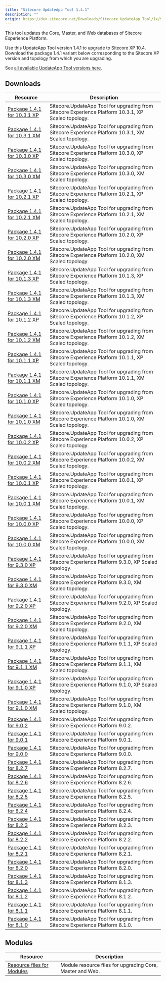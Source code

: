 ```yaml
---
title: "Sitecore UpdateApp Tool 1.4.1"
description: ""
origin: https://dev.sitecore.net/Downloads/Sitecore_UpdateApp_Tool/1x/Sitecore_UpdateApp_Tool_131
---
```

  
This tool updates the Core, Master, and Web databases of Sitecore Experience Platform.

Use this UpdateApp Tool version 1.4.1 to upgrade to Sitecore XP 10.4.\
Download the package 1.4.1 variant below corresponding to the Sitecore XP version and topology from which you are upgrading.

See [all available UpdateApp Tool versions here](/downloads/Sitecore_UpdateApp_Tool).  

## Downloads

 | Resource | Description |
 | --- | --- |
 | [Package 1.4.1 for 10.3.1 XP](https://scdp.blob.core.windows.net/downloads/Sitecore%20UpdateApp%20Tool/1x/Sitecore%20UpdateApp%20Tool%20141/Sitecore.UpdateApp%201.4.1%20for%20Sitecore%2010.3.1%20rev.%20009452%20(XP).zip) | Sitecore.UpdateApp Tool for upgrading from Sitecore Experience Platform 10.3.1, XP Scaled topology. |
 | [Package 1.4.1 for 10.3.1 XM](https://scdp.blob.core.windows.net/downloads/Sitecore%20UpdateApp%20Tool/1x/Sitecore%20UpdateApp%20Tool%20141/Sitecore.UpdateApp%201.4.1%20for%20Sitecore%2010.3.1%20rev.%20009452%20(XM).zip) | Sitecore.UpdateApp Tool for upgrading from Sitecore Experience Platform 10.3.1, XM Scaled topology. |
 | [Package 1.4.1 for 10.3.0 XP](https://scdp.blob.core.windows.net/downloads/Sitecore%20UpdateApp%20Tool/1x/Sitecore%20UpdateApp%20Tool%20141/Sitecore.UpdateApp%201.4.1%20for%20Sitecore%2010.3.0%20rev.%20008463%20(XP).zip) | Sitecore.UpdateApp Tool for upgrading from Sitecore Experience Platform 10.3.0, XP Scaled topology. |
 | [Package 1.4.1 for 10.3.0 XM](https://scdp.blob.core.windows.net/downloads/Sitecore%20UpdateApp%20Tool/1x/Sitecore%20UpdateApp%20Tool%20141/Sitecore.UpdateApp%201.4.1%20for%20Sitecore%2010.3.0%20rev.%20008463%20(XM).zip) | Sitecore.UpdateApp Tool for upgrading from Sitecore Experience Platform 10.3.0, XM Scaled topology. |
 | [Package 1.4.1 for 10.2.1 XP](https://scdp.blob.core.windows.net/downloads/Sitecore%20UpdateApp%20Tool/1x/Sitecore%20UpdateApp%20Tool%20141/Sitecore.UpdateApp%201.4.1%20for%20Sitecore%2010.2.1%20rev.%20009559%20(XP).zip) | Sitecore.UpdateApp Tool for upgrading from Sitecore Experience Platform 10.2.1, XP Scaled topology. |
 | [Package 1.4.1 for 10.2.1 XM](https://scdp.blob.core.windows.net/downloads/Sitecore%20UpdateApp%20Tool/1x/Sitecore%20UpdateApp%20Tool%20141/Sitecore.UpdateApp%201.4.1%20for%20Sitecore%2010.2.1%20rev.%20009559%20(XM).zip) | Sitecore.UpdateApp Tool for upgrading from Sitecore Experience Platform 10.2.1, XM Scaled topology. |
 | [Package 1.4.1 for 10.2.0 XP](https://scdp.blob.core.windows.net/downloads/Sitecore%20UpdateApp%20Tool/1x/Sitecore%20UpdateApp%20Tool%20141/Sitecore.UpdateApp%201.4.1%20for%20Sitecore%2010.2.0%20rev.%20006766%20(XP).zip) | Sitecore.UpdateApp Tool for upgrading from Sitecore Experience Platform 10.2.0, XP Scaled topology. |
 | [Package 1.4.1 for 10.2.0 XM](https://scdp.blob.core.windows.net/downloads/Sitecore%20UpdateApp%20Tool/1x/Sitecore%20UpdateApp%20Tool%20141/Sitecore.UpdateApp%201.4.1%20for%20Sitecore%2010.2.0%20rev.%20006766%20(XM).zip) | Sitecore.UpdateApp Tool for upgrading from Sitecore Experience Platform 10.2.0, XM Scaled topology. |
 | [Package 1.4.1 for 10.1.3 XP](https://scdp.blob.core.windows.net/downloads/Sitecore%20UpdateApp%20Tool/1x/Sitecore%20UpdateApp%20Tool%20141/Sitecore.UpdateApp%201.4.1%20for%20Sitecore%2010.1.3%20rev.%20009558%20(XP).zip) | Sitecore.UpdateApp Tool for upgrading from Sitecore Experience Platform 10.1.3, XP Scaled topology. |
 | [Package 1.4.1 for 10.1.3 XM](https://scdp.blob.core.windows.net/downloads/Sitecore%20UpdateApp%20Tool/1x/Sitecore%20UpdateApp%20Tool%20141/Sitecore.UpdateApp%201.4.1%20for%20Sitecore%2010.1.3%20rev.%20009558%20(XM).zip) | Sitecore.UpdateApp Tool for upgrading from Sitecore Experience Platform 10.1.3, XM Scaled topology. |
 | [Package 1.4.1 for 10.1.2 XP](https://scdp.blob.core.windows.net/downloads/Sitecore%20UpdateApp%20Tool/1x/Sitecore%20UpdateApp%20Tool%20141/Sitecore.UpdateApp%201.4.1%20for%20Sitecore%2010.1.2%20rev.%20006578%20(XP).zip) | Sitecore.UpdateApp Tool for upgrading from Sitecore Experience Platform 10.1.2, XP Scaled topology. |
 | [Package 1.4.1 for 10.1.2 XM](https://scdp.blob.core.windows.net/downloads/Sitecore%20UpdateApp%20Tool/1x/Sitecore%20UpdateApp%20Tool%20141/Sitecore.UpdateApp%201.4.1%20for%20Sitecore%2010.1.2%20rev.%20006578%20(XM).zip) | Sitecore.UpdateApp Tool for upgrading from Sitecore Experience Platform 10.1.2, XM Scaled topology. |
 | [Package 1.4.1 for 10.1.1 XP](https://scdp.blob.core.windows.net/downloads/Sitecore%20UpdateApp%20Tool/1x/Sitecore%20UpdateApp%20Tool%20141/Sitecore.UpdateApp%201.4.1%20for%20Sitecore%2010.1.1%20rev.%20005862%20(XP).zip) | Sitecore.UpdateApp Tool for upgrading from Sitecore Experience Platform 10.1.1, XP Scaled topology. |
 | [Package 1.4.1 for 10.1.1 XM](https://scdp.blob.core.windows.net/downloads/Sitecore%20UpdateApp%20Tool/1x/Sitecore%20UpdateApp%20Tool%20141/Sitecore.UpdateApp%201.4.1%20for%20Sitecore%2010.1.1%20rev.%20005862%20(XM).zip) | Sitecore.UpdateApp Tool for upgrading from Sitecore Experience Platform 10.1.1, XM Scaled topology. |
 | [Package 1.4.1 for 10.1.0 XP](https://scdp.blob.core.windows.net/downloads/Sitecore%20UpdateApp%20Tool/1x/Sitecore%20UpdateApp%20Tool%20141/Sitecore.UpdateApp%201.4.1%20for%20Sitecore%2010.1.0%20rev.%20005207%20(XP).zip) | Sitecore.UpdateApp Tool for upgrading from Sitecore Experience Platform 10.1.0, XP Scaled topology. |
 | [Package 1.4.1 for 10.1.0 XM](https://scdp.blob.core.windows.net/downloads/Sitecore%20UpdateApp%20Tool/1x/Sitecore%20UpdateApp%20Tool%20141/Sitecore.UpdateApp%201.4.1%20for%20Sitecore%2010.1.0%20rev.%20005207%20(XM).zip) | Sitecore.UpdateApp Tool for upgrading from Sitecore Experience Platform 10.1.0, XM Scaled topology. |
 | [Package 1.4.1 for 10.0.2 XP](https://scdp.blob.core.windows.net/downloads/Sitecore%20UpdateApp%20Tool/1x/Sitecore%20UpdateApp%20Tool%20141/Sitecore.UpdateApp%201.4.1%20for%20Sitecore%2010.0.2%20rev.%20006052%20(XP).zip) | Sitecore.UpdateApp Tool for upgrading from Sitecore Experience Platform 10.0.2, XP Scaled topology. |
 | [Package 1.4.1 for 10.0.2 XM](https://scdp.blob.core.windows.net/downloads/Sitecore%20UpdateApp%20Tool/1x/Sitecore%20UpdateApp%20Tool%20141/Sitecore.UpdateApp%201.4.1%20for%20Sitecore%2010.0.2%20rev.%20006052%20(XM).zip) | Sitecore.UpdateApp Tool for upgrading from Sitecore Experience Platform 10.0.2, XM Scaled topology. |
 | [Package 1.4.1 for 10.0.1 XP](https://scdp.blob.core.windows.net/downloads/Sitecore%20UpdateApp%20Tool/1x/Sitecore%20UpdateApp%20Tool%20141/Sitecore.UpdateApp%201.4.1%20for%20Sitecore%2010.0.1%20rev.%20004842%20(XP).zip) | Sitecore.UpdateApp Tool for upgrading from Sitecore Experience Platform 10.0.1, XP Scaled topology. |
 | [Package 1.4.1 for 10.0.1 XM](https://scdp.blob.core.windows.net/downloads/Sitecore%20UpdateApp%20Tool/1x/Sitecore%20UpdateApp%20Tool%20141/Sitecore.UpdateApp%201.4.1%20for%20Sitecore%2010.0.1%20rev.%20004842%20(XM).zip) | Sitecore.UpdateApp Tool for upgrading from Sitecore Experience Platform 10.0.1, XM Scaled topology. |
 | [Package 1.4.1 for 10.0.0 XP](https://scdp.blob.core.windows.net/downloads/Sitecore%20UpdateApp%20Tool/1x/Sitecore%20UpdateApp%20Tool%20141/Sitecore.UpdateApp%201.4.1%20for%20Sitecore%2010.0.0%20rev.%20004346%20(XP).zip) | Sitecore.UpdateApp Tool for upgrading from Sitecore Experience Platform 10.0.0, XP Scaled topology. |
 | [Package 1.4.1 for 10.0.0 XM](https://scdp.blob.core.windows.net/downloads/Sitecore%20UpdateApp%20Tool/1x/Sitecore%20UpdateApp%20Tool%20141/Sitecore.UpdateApp%201.4.1%20for%20Sitecore%2010.0.0%20rev.%20004346%20(XM).zip) | Sitecore.UpdateApp Tool for upgrading from Sitecore Experience Platform 10.0.0, XM Scaled topology. |
 | [Package 1.4.1 for 9.3.0 XP](https://scdp.blob.core.windows.net/downloads/Sitecore%20UpdateApp%20Tool/1x/Sitecore%20UpdateApp%20Tool%20141/Sitecore.UpdateApp%201.4.1%20for%20Sitecore%209.3.0%20rev.%20003498%20(XP).zip) | Sitecore.UpdateApp Tool for upgrading from Sitecore Experience Platform 9.3.0, XP Scaled topology. |
 | [Package 1.4.1 for 9.3.0 XM](https://scdp.blob.core.windows.net/downloads/Sitecore%20UpdateApp%20Tool/1x/Sitecore%20UpdateApp%20Tool%20141/Sitecore.UpdateApp%201.4.1%20for%20Sitecore%209.3.0%20rev.%20003498%20(XM).zip) | Sitecore.UpdateApp Tool for upgrading from Sitecore Experience Platform 9.3.0, XM Scaled topology. |
 | [Package 1.4.1 for 9.2.0 XP](https://scdp.blob.core.windows.net/downloads/Sitecore%20UpdateApp%20Tool/1x/Sitecore%20UpdateApp%20Tool%20141/Sitecore.UpdateApp%201.4.1%20for%20Sitecore%209.2.0%20rev.%20002893%20(XP).zip) | Sitecore.UpdateApp Tool for upgrading from Sitecore Experience Platform 9.2.0, XP Scaled topology. |
 | [Package 1.4.1 for 9.2.0 XM](https://scdp.blob.core.windows.net/downloads/Sitecore%20UpdateApp%20Tool/1x/Sitecore%20UpdateApp%20Tool%20141/Sitecore.UpdateApp%201.4.1%20for%20Sitecore%209.2.0%20rev.%20002893%20(XM).zip) | Sitecore.UpdateApp Tool for upgrading from Sitecore Experience Platform 9.2.0, XM Scaled topology. |
 | [Package 1.4.1 for 9.1.1 XP](https://scdp.blob.core.windows.net/downloads/Sitecore%20UpdateApp%20Tool/1x/Sitecore%20UpdateApp%20Tool%20141/Sitecore.UpdateApp%201.4.1%20for%20Sitecore%209.1.1%20rev.%20002459%20(XP).zip) | Sitecore.UpdateApp Tool for upgrading from Sitecore Experience Platform 9.1.1, XP Scaled topology. |
 | [Package 1.4.1 for 9.1.1 XM](https://scdp.blob.core.windows.net/downloads/Sitecore%20UpdateApp%20Tool/1x/Sitecore%20UpdateApp%20Tool%20141/Sitecore.UpdateApp%201.4.1%20for%20Sitecore%209.1.1%20rev.%20002459%20(XM).zip) | Sitecore.UpdateApp Tool for upgrading from Sitecore Experience Platform 9.1.1, XM Scaled topology. |
 | [Package 1.4.1 for 9.1.0 XP](https://scdp.blob.core.windows.net/downloads/Sitecore%20UpdateApp%20Tool/1x/Sitecore%20UpdateApp%20Tool%20141/Sitecore.UpdateApp%201.4.1%20for%20Sitecore%209.1.0%20rev.%20001564%20(XP).zip) | Sitecore.UpdateApp Tool for upgrading from Sitecore Experience Platform 9.1.0, XP Scaled topology. |
 | [Package 1.4.1 for 9.1.0 XM](https://scdp.blob.core.windows.net/downloads/Sitecore%20UpdateApp%20Tool/1x/Sitecore%20UpdateApp%20Tool%20141/Sitecore.UpdateApp%201.4.1%20for%20Sitecore%209.1.0%20rev.%20001564%20(XM).zip) | Sitecore.UpdateApp Tool for upgrading from Sitecore Experience Platform 9.1.0, XM Scaled topology. |
 | [Package 1.4.1 for 9.0.2](https://scdp.blob.core.windows.net/downloads/Sitecore%20UpdateApp%20Tool/1x/Sitecore%20UpdateApp%20Tool%20141/Sitecore.UpdateApp%201.4.1%20for%20Sitecore%209.0.2%20rev.%20180604.zip) | Sitecore.UpdateApp Tool for upgrading from Sitecore Experience Platform 9.0.2. |
 | [Package 1.4.1 for 9.0.1](https://scdp.blob.core.windows.net/downloads/Sitecore%20UpdateApp%20Tool/1x/Sitecore%20UpdateApp%20Tool%20141/Sitecore.UpdateApp%201.4.1%20for%20Sitecore%209.0.1%20rev.%20171219.zip) | Sitecore.UpdateApp Tool for upgrading from Sitecore Experience Platform 9.0.1. |
 | [Package 1.4.1 for 9.0.0](https://scdp.blob.core.windows.net/downloads/Sitecore%20UpdateApp%20Tool/1x/Sitecore%20UpdateApp%20Tool%20141/Sitecore.UpdateApp%201.4.1%20for%20Sitecore%209.0.0%20rev.%20171002.zip) | Sitecore.UpdateApp Tool for upgrading from Sitecore Experience Platform 9.0.0. |
 | [Package 1.4.1 for 8.2.7](https://scdp.blob.core.windows.net/downloads/Sitecore%20UpdateApp%20Tool/1x/Sitecore%20UpdateApp%20Tool%20141/Sitecore.UpdateApp%201.4.1%20for%20Sitecore%208.2.7%20rev.%20180406.zip) | Sitecore.UpdateApp Tool for upgrading from Sitecore Experience Platform 8.2.7. |
 | [Package 1.4.1 for 8.2.6](https://scdp.blob.core.windows.net/downloads/Sitecore%20UpdateApp%20Tool/1x/Sitecore%20UpdateApp%20Tool%20141/Sitecore.UpdateApp%201.4.1%20for%20Sitecore%208.2.6%20rev.%20171121.zip) | Sitecore.UpdateApp Tool for upgrading from Sitecore Experience Platform 8.2.6. |
 | [Package 1.4.1 for 8.2.5](https://scdp.blob.core.windows.net/downloads/Sitecore%20UpdateApp%20Tool/1x/Sitecore%20UpdateApp%20Tool%20141/Sitecore.UpdateApp%201.4.1%20for%20Sitecore%208.2.5%20rev.%20170728.zip) | Sitecore.UpdateApp Tool for upgrading from Sitecore Experience Platform 8.2.5. |
 | [Package 1.4.1 for 8.2.4](https://scdp.blob.core.windows.net/downloads/Sitecore%20UpdateApp%20Tool/1x/Sitecore%20UpdateApp%20Tool%20141/Sitecore.UpdateApp%201.4.1%20for%20Sitecore%208.2.4%20rev.%20170614.zip) | Sitecore.UpdateApp Tool for upgrading from Sitecore Experience Platform 8.2.4. |
 | [Package 1.4.1 for 8.2.3](https://scdp.blob.core.windows.net/downloads/Sitecore%20UpdateApp%20Tool/1x/Sitecore%20UpdateApp%20Tool%20141/Sitecore.UpdateApp%201.4.1%20for%20Sitecore%208.2.3%20rev.%20170407.zip) | Sitecore.UpdateApp Tool for upgrading from Sitecore Experience Platform 8.2.3. |
 | [Package 1.4.1 for 8.2.2](https://scdp.blob.core.windows.net/downloads/Sitecore%20UpdateApp%20Tool/1x/Sitecore%20UpdateApp%20Tool%20141/Sitecore.UpdateApp%201.4.1%20for%20Sitecore%208.2.2%20rev.%20161221.zip) | Sitecore.UpdateApp Tool for upgrading from Sitecore Experience Platform 8.2.2. |
 | [Package 1.4.1 for 8.2.1](https://scdp.blob.core.windows.net/downloads/Sitecore%20UpdateApp%20Tool/1x/Sitecore%20UpdateApp%20Tool%20141/Sitecore.UpdateApp%201.4.1%20for%20Sitecore%208.2.1%20rev.%20161115.zip) | Sitecore.UpdateApp Tool for upgrading from Sitecore Experience Platform 8.2.1. |
 | [Package 1.4.1 for 8.2.0](https://scdp.blob.core.windows.net/downloads/Sitecore%20UpdateApp%20Tool/1x/Sitecore%20UpdateApp%20Tool%20141/Sitecore.UpdateApp%201.4.1%20for%20Sitecore%208.2.0%20rev.%20160729.zip) | Sitecore.UpdateApp Tool for upgrading from Sitecore Experience Platform 8.2.0. |
 | [Package 1.4.1 for 8.1.3](https://scdp.blob.core.windows.net/downloads/Sitecore%20UpdateApp%20Tool/1x/Sitecore%20UpdateApp%20Tool%20141/Sitecore.UpdateApp%201.4.1%20for%20Sitecore%208.1.3%20rev.%20160519.zip) | Sitecore.UpdateApp Tool for upgrading from Sitecore Experience Platform 8.1.3. |
 | [Package 1.4.1 for 8.1.2](https://scdp.blob.core.windows.net/downloads/Sitecore%20UpdateApp%20Tool/1x/Sitecore%20UpdateApp%20Tool%20141/Sitecore.UpdateApp%201.4.1%20for%20Sitecore%208.1.2%20rev.%20160302.zip) | Sitecore.UpdateApp Tool for upgrading from Sitecore Experience Platform 8.1.2. |
 | [Package 1.4.1 for 8.1.1](https://scdp.blob.core.windows.net/downloads/Sitecore%20UpdateApp%20Tool/1x/Sitecore%20UpdateApp%20Tool%20141/Sitecore.UpdateApp%201.4.1%20for%20Sitecore%208.1.1%20rev.%20151207.zip) | Sitecore.UpdateApp Tool for upgrading from Sitecore Experience Platform 8.1.1. |
 | [Package 1.4.1 for 8.1.0](https://scdp.blob.core.windows.net/downloads/Sitecore%20UpdateApp%20Tool/1x/Sitecore%20UpdateApp%20Tool%20141/Sitecore.UpdateApp%201.4.1%20for%20Sitecore%208.1.0%20rev.%20151003.zip) | Sitecore.UpdateApp Tool for upgrading from Sitecore Experience Platform 8.1.0. |
 
## Modules

 | Resource | Description |
 | --- | --- |
 | [Resource files for Modules](/downloads/Resource_files_for_Modules/1x/Resource_files_for_Modules_100) | Module resource files for upgrading Core, Master and Web. |